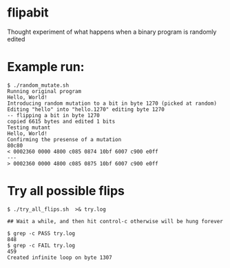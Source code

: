 # flipabit
Thought experiment of what happens when a binary program is randomly edited


# Example run:

```
$ ./random_mutate.sh
Running original program
Hello, World!
Introducing random mutation to a bit in byte 1270 (picked at random)
Editing "hello" into "hello.1270" editing byte 1270
-- flipping a bit in byte 1270
copied 6615 bytes and edited 1 bits
Testing mutant
Hello, World!
Confirming the presense of a mutation
80c80
< 0002360 0000 4800 c085 0874 10bf 6007 c900 e0ff
---
> 0002360 0000 4800 c085 0875 10bf 6007 c900 e0ff
```


# Try all possible flips

```
$ ./try_all_flips.sh  >& try.log

## Wait a while, and then hit control-c otherwise will be hung forever

$ grep -c PASS try.log
848
$ grep -c FAIL try.log
459
Created infinite loop on byte 1307
```


